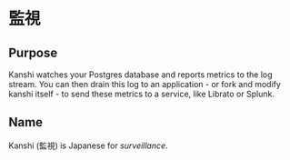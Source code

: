 # 監視

## Purpose

Kanshi watches your Postgres database and reports metrics to the log
stream. You can then drain this log to an application - or fork and
modify kanshi itself - to send these metrics to a service, like Librato
or Splunk.

## Name

Kanshi (監視) is Japanese for _surveillance_.
